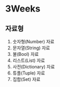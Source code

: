 # 3Weeks
## 자료형
1. 숫자형(Number) 자료
2. 문자열(String) 자료
3. 불(Bool) 자료
4. 리스트(List) 자료
5. 사전(Dictionary) 자료
6. 튜플(Tuple) 자료
7. 집합(Set) 자료
